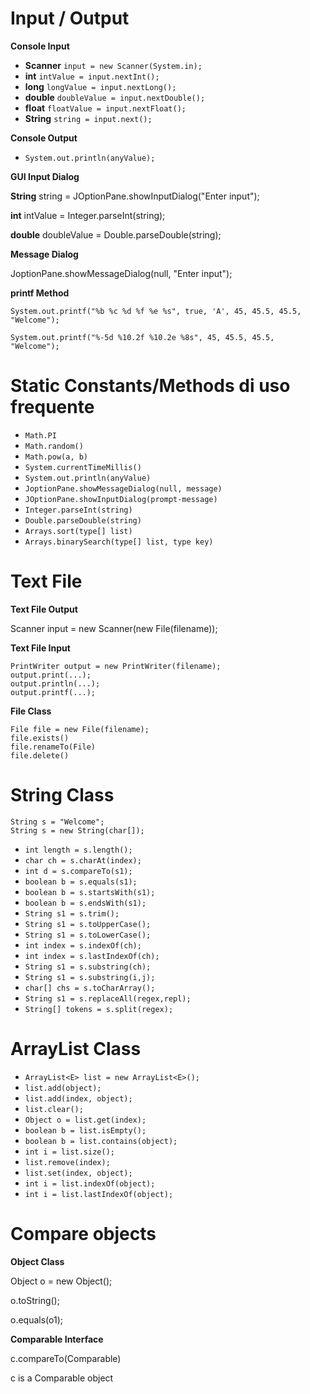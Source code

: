 Input / Output
==============

**Console Input**

* **Scanner** `input = new Scanner(System.in);`
* **int** `intValue = input.nextInt();`
* **long** `longValue = input.nextLong();`
* **double** `doubleValue = input.nextDouble();`
* **float** `floatValue = input.nextFloat();`
* **String** `string = input.next();`

**Console Output**

* `System.out.println(anyValue);`

**GUI Input Dialog**

**String** string = JOptionPane.showInputDialog("Enter input");

**int** intValue = Integer.parseInt(string);

**double** doubleValue = Double.parseDouble(string);

**Message Dialog**

JoptionPane.showMessageDialog(null, "Enter input");

**printf Method**

`System.out.printf("%b %c %d %f %e %s", true, 'A', 45, 45.5, 45.5, "Welcome");`

`System.out.printf("%-5d %10.2f %10.2e %8s", 45, 45.5, 45.5, "Welcome");`




Static Constants/Methods di uso frequente
=========================================

* `Math.PI`
* `Math.random()`
* `Math.pow(a, b)`
* `System.currentTimeMillis()`
* `System.out.println(anyValue)`
* `JoptionPane.showMessageDialog(null, message)`
* `JOptionPane.showInputDialog(prompt-message)`
* `Integer.parseInt(string)`
* `Double.parseDouble(string)`
* `Arrays.sort(type[] list)`
* `Arrays.binarySearch(type[] list, type key)`

Text File
=========

**Text File Output**

Scanner input = new Scanner(new File(filename));

**Text File Input**
```
PrintWriter output = new PrintWriter(filename);
output.print(...);
output.println(...);
output.printf(...);

```
**File Class**

```
File file = new File(filename);
file.exists()
file.renameTo(File)
file.delete()
```

String Class
============
```
String s = "Welcome";
String s = new String(char[]);
```

* `int length = s.length();`
* `char ch = s.charAt(index);`
* `int d = s.compareTo(s1);`
* `boolean b = s.equals(s1);`
* `boolean b = s.startsWith(s1);`
* `boolean b = s.endsWith(s1);`
* `String s1 = s.trim();`
* `String s1 = s.toUpperCase();`
* `String s1 = s.toLowerCase();`
* `int index = s.indexOf(ch);`
* `int index = s.lastIndexOf(ch);`
* `String s1 = s.substring(ch);`
* `String s1 = s.substring(i,j);`
* `char[] chs = s.toCharArray();`
* `String s1 = s.replaceAll(regex,repl);`
* `String[] tokens = s.split(regex);`

ArrayList Class
===============

* `ArrayList<E> list = new ArrayList<E>();`
* `list.add(object);`
* `list.add(index, object);`
* `list.clear();`
* `Object o = list.get(index);`
* `boolean b = list.isEmpty();`
* `boolean b = list.contains(object);`
* `int i = list.size();`
* `list.remove(index);`
* `list.set(index, object);`
* `int i = list.indexOf(object);`
* `int i = list.lastIndexOf(object);`

Compare objects
===============

**Object Class**

Object o = new Object();

o.toString();

o.equals(o1);

**Comparable Interface**

c.compareTo(Comparable)

c is a Comparable object
